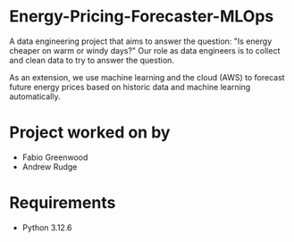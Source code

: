 # Energy-Pricing-Forecaster-MLOps
A data engineering project that aims to answer the question:
"Is energy cheaper on warm or windy days?"
Our role as data engineers is to collect and clean data to try to answer the question.

As an extension, we use machine learning and the cloud (AWS) to forecast future energy prices based on historic data and machine learning automatically.

# Project worked on by
- Fabio Greenwood
- Andrew Rudge

# Requirements
- Python 3.12.6
